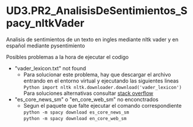 # UD3.PR2_AnalisisDeSentimientos_Spacy_nltkVader
Analisis de sentimientos de un texto en ingles mediante nltk vader y en español mediante pysentimiento

Posibles problemas a la hora de ejecutar el codigo
- "vader_lexicon.txt" not found
  - Para solucionar este problema, hay que descargar el archivo entrando en el entorno virtual y ejecutando las siguientes lineas\
`Python
import nltk
nltk.downloader.download('vader_lexicon')`\
Para soluciones alternativas consultar [stack overflow](https://stackoverflow.com/questions/43546593/error-message-with-nltk-sentiment-vader-in-python)
- "es_core_news_sm" o "en_core_web_sm" no enconctrados
  - Segun el paquete que falte ejecutar el comando correspondiente\
    `python -m spacy download es_core_news_sm`\
    `python -m spacy download en_core_web_sm`
